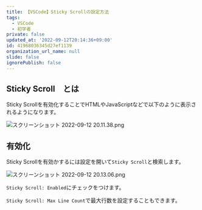```yaml
---
title: 【VSCode】Sticky Scrollの設定方法
tags:
  - VSCode
  - 初学者
private: false
updated_at: '2022-09-12T20:14:36+09:00'
id: 41968036345d27ef1139
organization_url_name: null
slide: false
ignorePublish: false
---
```

## Sticky Scroll　とは
Sticky Scrollを有効化することでHTMLやJavaScriptなどで以下のように表示されるようになります。

![スクリーンショット 2022-09-12 20.11.38.png](https://qiita-image-store.s3.ap-northeast-1.amazonaws.com/0/2342443/dd6dd624-d4e2-3fd6-aa33-431820ceadb7.png)


## 有効化
Sticky Scrollを有効かするには設定を開いて`Sticky Scroll`と検索します。

![スクリーンショット 2022-09-12 20.13.06.png](https://qiita-image-store.s3.ap-northeast-1.amazonaws.com/0/2342443/39b1e56c-4114-9be3-b01f-3baa677255df.png)

`Sticky Scroll: Enabled`にチェックをつけます。

`Sticky Scroll: Max Line Count`で最大行数を設定することもできます。

